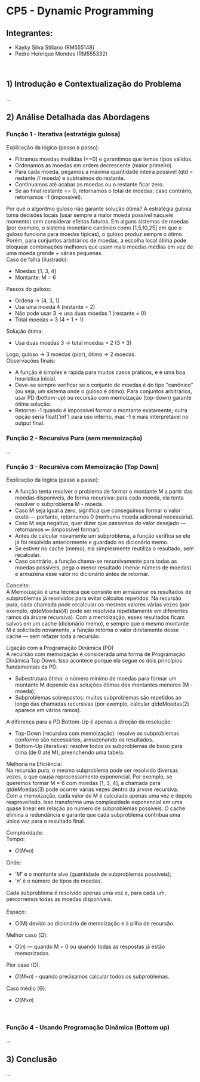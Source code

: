 # CP5 - Dynamic Programming

## Integrantes:
<ul>
  <li>Kayky Silva Stiliano (RM555148)</li>
  <li>Pedro Henrique Mendes (RM555332)</li>
</ul>

<br>

## 1) Introdução e Contextualização do Problema
...

## 2) Análise Detalhada das Abordagens

### Função 1 - Iterativa (estratégia gulosa)
Explicação da lógica (passo a passo):
<ul>
  <li>Filtramos moedas inválidas (<=0) e garantimos que temos tipos válidos.</li>
  <li>Ordenamos as moedas em ordem decrescente (maior primeiro).</li>
  <li>Para cada moeda, pegamos a máxima quantidade inteira possível (qtd = restante // moeda) e subtraímos do restante.</li>
  <li>Continuamos até acabar as moedas ou o restante ficar zero.</li>
  <li>Se ao final restante == 0, retornamos o total de moedas; caso contrário, retornamos -1 (impossível).</li>
</ul>

Por que o algoritmo guloso não garante solução ótima?
A estratégia gulosa toma decisões locais (usar sempre a maior moeda possível naquele momento) sem considerar efeitos futuros. Em alguns sistemas de moedas (por exemplo, o sistema monetário canônico como [1,5,10,25] em que o guloso funciona para moedas típicas), o guloso produz sempre o ótimo. Porém, para conjuntos arbitrários de moedas, a escolha local ótima pode bloquear combinações melhores que usam mais moedas médias em vez de uma moeda grande + várias pequenas.
<br>
Caso de falha (ilustrado):
<ul>
  <li>Moedas: [1, 3, 4]</li>
  <li>Montante: M = 6</li>
</ul>
Passos do guloso:
<ul>
  <li>Ordena → [4, 3, 1]</li>
  <li>Usa uma moeda 4 (restante = 2)</li>
  <li>Não pode usar 3 → usa duas moedas 1 (restante = 0)</li>
  <li>Total moedas = 3 (4 + 1 + 1)</li>
</ul>
Solução ótima:
<ul>
  <li>Usa duas moedas 3 → total moedas = 2 (3 + 3)</li>
</ul>
Logo, guloso -> 3 moedas (pior), ótimo -> 2 moedas.
<br>
Observações finais:
<ul>
  <li>A função é simples e rápida para muitos casos práticos, e é uma boa heurística inicial.</li>
  <li>Deve-se sempre verificar se o conjunto de moedas é do tipo "canônico" (ou seja, um sistema onde o guloso é ótimo). 
  Para conjuntos arbitrários, usar PD (bottom-up) ou recursão com memoização (top-down) garante ótima solução.</li>
  <li>Retornei -1 quando é impossível formar o montante exatamente; outra opção seria float('inf') para uso interno, mas -1 é mais interpretável no output final.</li>
</ul>

### Função 2 - Recursiva Pura (sem memoização)
...

### Função 3 - Recursiva com Memoização (Top Down)
Explicação da lógica (passo a passo):
<ul>
  <li>A função tenta resolver o problema de formar o montante M a partir das moedas disponíveis, de forma recursiva: para cada moeda, ela tenta resolver o subproblema M - moeda.</li>
  <li>Caso M seja igual a zero, significa que conseguimos formar o valor exato — portanto, retornamos 0 (nenhuma moeda adicional necessária).</li>
  <li>Caso M seja negativo, quer dizer que passamos do valor desejado — retornamos ∞ (impossível formar).</li>
  <li>Antes de calcular novamente um subproblema, a função verifica se ele já foi resolvido anteriormente e guardado no dicionário memo.</li>
  <li>Se estiver no cache (memo), ela simplesmente reutiliza o resultado, sem recalcular.</li>
  <li>Caso contrário, a função chama-se recursivamente para todas as moedas possíveis, pega o menor resultado (menor número de moedas) e armazena esse valor no dicionário antes de retornar.</li>
</ul>

Conceito:
<br>
A Memoização é uma técnica que consiste em armazenar os resultados de subproblemas já resolvidos para evitar cálculos repetidos.
Na recursão pura, cada chamada pode recalcular os mesmos valores várias vezes (por exemplo, qtdeMoedas(4) pode ser resolvida repetidamente em diferentes ramos da árvore recursiva).
Com a memoização, esses resultados ficam salvos em um cache (dicionário memo), e sempre que o mesmo montante M é solicitado novamente, a função retorna o valor diretamente desse cache — sem refazer toda a recursão.
<br>

Ligação com a Programação Dinâmica (PD)
<br>
A recursão com memoização é considerada uma forma de Programação Dinâmica Top Down.
Isso acontece porque ela segue os dois princípios fundamentais da PD:
<ul>
  <li>Subestrutura ótima: o número mínimo de moedas para formar um montante M depende das soluções ótimas dos montantes menores (M - moeda);</li>
  <li>Subproblemas sobrepostos: muitos subproblemas são repetidos ao longo das chamadas recursivas (por exemplo, calcular qtdeMoedas(2) aparece em vários ramos).</li>
</ul>
A diferença para a PD Bottom-Up é apenas a direção da resolução:
<ul>
  <li>Top-Down (recursiva com memoização): resolve os subproblemas conforme são necessários, armazenando os resultados.</li>
  <li>Bottom-Up (iterativa): resolve todos os subproblemas de baixo para cima (de 0 até M), preenchendo uma tabela.</li>
</ul>

Melhoria na Eficiência:
<br>
Na recursão pura, o mesmo subproblema pode ser resolvido diversas vezes, o que causa reprocessamento exponencial.
Por exemplo, se queremos formar M = 6 com moedas [1, 3, 4], a chamada para qtdeMoedas(3) pode ocorrer várias vezes dentro da árvore recursiva.
<br>
Com a memoização, cada valor de M é calculado apenas uma vez e depois reaproveitado.
Isso transforma uma complexidade exponencial em uma quase linear em relação ao número de subproblemas possíveis.
O cache elimina a redundância e garante que cada subproblema contribua uma única vez para o resultado final.
<br>

Complexidade:
<br>
Tempo:
<ul>
  <li>𝑂(𝑀×𝑛)</li>
</ul>
Onde:
<ul>
  <li>'𝑀' é o montante alvo (quantidade de subproblemas possíveis);</li>
  <li>'𝑛' é o número de tipos de moedas.</li>
</ul>
Cada subproblema é resolvido apenas uma vez e, para cada um, percorremos todas as moedas disponíveis.
<br>
<br>
Espaço:
<ul>
  <li>O(M) devido ao dicionário de memoização e à pilha de recursão.</li>
</ul>
Melhor caso (Ω): 
<ul>
  <li>O(𝑛) — quando M = 0 ou quando todas as respostas já estão memorizadas.</li>
</ul>
Pior caso (O):
<ul>
  <li>𝑂(𝑀×𝑛) - quando precisamos calcular todos os subproblemas.</li>
</ul>
Caso médio (Θ): 
<ul>
  <li>𝑂(𝑀×𝑛)</li>
</ul>
<br>

### Função 4 - Usando Programação Dinâmica (Bottom up)
...

## 3) Conclusão
...
